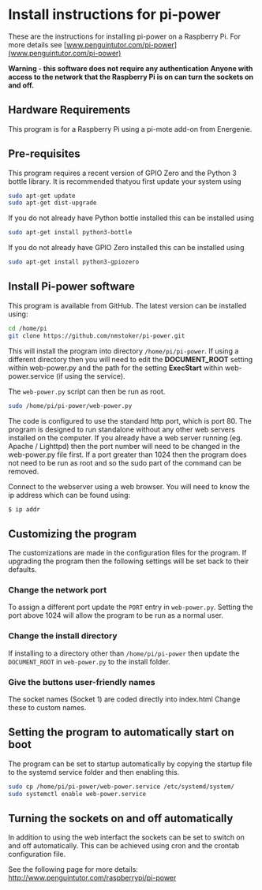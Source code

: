 # Install instructions for pi-power


These are the instructions for installing pi-power on a Raspberry Pi.
For more details see [www.penguintutor.com/pi-power](www.penguintutor.com/pi-power)

__Warning - this software does not require any authentication__
**Anyone with access to the network that the Raspberry Pi is on can turn the sockets on and off.**

## Hardware Requirements

This program is for a Raspberry Pi using a pi-mote add-on from Energenie.


## Pre-requisites

This program requires a recent version of GPIO Zero and the Python 3 bottle library. It is recommended thatyou first update your system using

```bash
sudo apt-get update
sudo apt-get dist-upgrade
```

If you do not already have Python bottle installed this can be installed using

```bash
sudo apt-get install python3-bottle
```

If you do not already have GPIO Zero installed this can be installed using

```bash
sudo apt-get install python3-gpiozero
```

## Install Pi-power software

This program is available from GitHub. The latest version can be installed using:

```bash
cd /home/pi
git clone https://github.com/nmstoker/pi-power.git
```

This will install the program into directory `/home/pi/pi-power`. If using a different directory then you will need to edit the **DOCUMENT_ROOT** setting within web-power.py and the path for the setting **ExecStart** within web-power.service (if using the service).


The `web-power.py` script can then be run as root.

```bash
sudo /home/pi/pi-power/web-power.py
```

The code is configured to use the standard http port, which is port 80. 
The program is designed to run standalone without any other web servers installed on the computer. If you already have a web server running (eg. Apache / Lighttpd) then the port number will need to be changed in the web-power.py file first. If a port greater than 1024 then the program does not need to be run as root and so the sudo part of the command can be removed.

Connect to the webserver using a web browser. You will need to know the ip address which can be found using:

```bash
$ ip addr
```

## Customizing the program
The customizations are made in the configuration files for the program. If upgrading the program then the following settings will be set back to their defaults. 

### Change the network port
To assign a different port update the `PORT` entry in `web-power.py`. Setting the port above 1024 will allow the program to be run as a normal user. 

### Change the install directory
If installing to a directory other than `/home/pi/pi-power` then update the `DOCUMENT_ROOT` in `web-power.py` to the install folder.

### Give the buttons user-friendly names
The socket names (Socket 1) are coded directly into index.html
Change these to custom names.

## Setting the program to automatically start on boot

The program can be set to startup automatically by copying the startup file to the systemd service folder and then enabling this.

```bash
sudo cp /home/pi/pi-power/web-power.service /etc/systemd/system/
sudo systemctl enable web-power.service
```

## Turning the sockets on and off automatically

In addition to using the web interfact the sockets can be set to switch on and off automatically. This can be achieved using cron and the crontab configuration file. 

See the following page for more details:
http://www.penguintutor.com/raspberrypi/pi-power 

